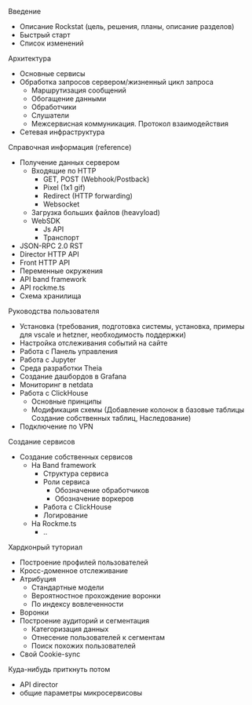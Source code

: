 
Введение
  - Описание Rockstat (цель, решения, планы, описание разделов)
  - Быстрый старт
  - Список изменений


Архитектура
  - Основные сервисы
  - Обработка запросов сервером/жизненный цикл запроса
    - Маршрутизация сообщений
    - Обогащение данными
    - Обработчики
    - Слушатели
    - Межсервисная коммуникация. Протокол взаимодействия
  - Сетевая инфраструктура


Справочная информация (reference)
  - Получение данных сервером
    - Входящие по HTTP
      - GET, POST (Webhook/Postback)
      - Pixel (1x1 gif)
      - Redirect (HTTP forwarding)
      - Websocket
    - Загрузка больших файлов (heavyload)
    - WebSDK
      - Js API
      - Транспорт
  - JSON-RPC 2.0 RST
  - Director HTTP API
  - Front HTTP API
  - Переменные окружения
  - API band framework
  - API rockme.ts
  - Схема хранилища


Руководства пользователя
  - Установка (требования, подготовка системы, установка, примеры для vscale и hetzner, необходимость поддержки)
  - Настройка отслеживания событий на сайте
  - Работа с Панель управления 
  - Работа с Jupyter
  - Среда разработки Theia
  - Создание дашбордов в Grafana
  - Мониторинг в netdata
  - Работа с ClickHouse
    - Основные принципы
    - Модификация схемы (Добавление колонок в базовые таблицы Создание собственных таблиц, Наследование)
  - Подключение по VPN

Создание сервисов
  - Создание собственных сервисов
    - На Band framework
      - Структура сервиса
      - Роли сервиса
        - Обозначение обработчиков
        - Обозначение воркеров
      - Работа с ClickHouse
      - Логирование
    - На Rockme.ts
      - ..

Хардконрый туториал
  - Построение профилей пользователей
  - Кросс-доменное отслеживание
  - Атрибуция
    - Стандартные модели
    - Вероятностное прохождение воронки
    - По индексу вовлеченности
  - Воронки
  - Построение аудиторий и сегментация
    - Категоризация данных
    - Отнесение пользователей к сегментам
    - Поиск похожих пользователей
  - Свой Cookie-sync



Куда-нибудь приткнуть потом

  
  - API director
  - общие параметры микросервисовы
